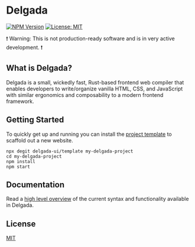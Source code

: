 # Delgada

[![NPM Version](https://img.shields.io/npm/v/@delgada/core?color=blue)](https://www.npmjs.com/package/@delgada/core)
[![License: MIT](https://img.shields.io/badge/license-MIT-brightgreen)](./LICENSE)

❗️ Warning: This is not production-ready software and is in very active development. ❗️

## What is Delgada?

Delgada is a small, wickedly fast, Rust-based frontend web compiler that enables developers to write/organize vanilla HTML, CSS, and JavaScript with similar ergonomics and composability to a modern frontend framework.

## Getting Started

To quickly get up and running you can install the [project template](https://github.com/delgada-ui/template) to scaffold out a new website.

```
npx degit delgada-ui/template my-delgada-project
cd my-delgada-project
npm install
npm start
```

## Documentation

Read a [high level overview](./docs/overview.md) of the current syntax and functionality available in Delgada.

## License

[MIT](LICENSE)
